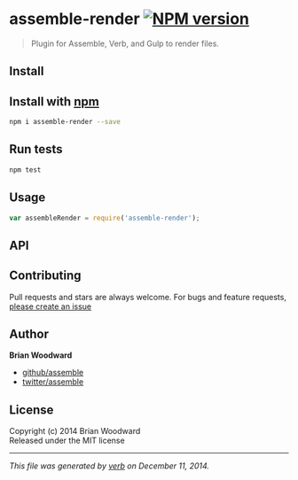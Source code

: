 # assemble-render [![NPM version](https://badge.fury.io/js/assemble-render.svg)](http://badge.fury.io/js/assemble-render)

> Plugin for Assemble, Verb, and Gulp to render files.

## Install
## Install with [npm](npmjs.org)

```bash
npm i assemble-render --save
```

## Run tests

```bash
npm test
```

## Usage

```js
var assembleRender = require('assemble-render');
```

## API


## Contributing
Pull requests and stars are always welcome. For bugs and feature requests, [please create an issue](https://github.com/assemble/assemble-render/issues)

## Author

**Brian Woodward**
 
+ [github/assemble](https://github.com/assemble)
+ [twitter/assemble](http://twitter.com/assemble) 

## License
Copyright (c) 2014 Brian Woodward  
Released under the MIT license

***

_This file was generated by [verb](https://github.com/assemble/verb) on December 11, 2014._